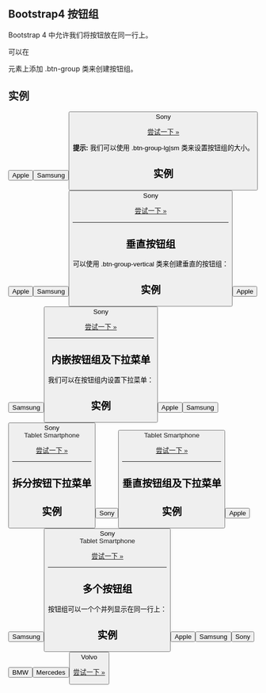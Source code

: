 ## Bootstrap4 按钮组

Bootstrap 4 中允许我们将按钮放在同一行上。

可以在 <div> 元素上添加 .btn-group 类来创建按钮组。

## 实例

<div class\="btn-group"\> <button type\="button" class\="btn btn-primary"\>Apple</button\> <button type\="button" class\="btn btn-primary"\>Samsung</button\> <button type\="button" class\="btn btn-primary"\>Sony</button\> </div\>

[尝试一下 »](https://www.runoob.com/try/try.php?filename=trybs4_button_group)

**提示:** 我们可以使用 .btn-group-lg|sm 类来设置按钮组的大小。

## 实例

<div class\="btn-group btn-group-lg"\> <button type\="button" class\="btn btn-primary"\>Apple</button\> <button type\="button" class\="btn btn-primary"\>Samsung</button\> <button type\="button" class\="btn btn-primary"\>Sony</button\> </div\>

[尝试一下 »](https://www.runoob.com/try/try.php?filename=trybs4_button_group_size)

* * *

## 垂直按钮组

可以使用 .btn-group-vertical 类来创建垂直的按钮组：

## 实例

<div class\="btn-group-vertical"\> <button type\="button" class\="btn btn-primary"\>Apple</button\> <button type\="button" class\="btn btn-primary"\>Samsung</button\> <button type\="button" class\="btn btn-primary"\>Sony</button\> </div\>

[尝试一下 »](https://www.runoob.com/try/try.php?filename=trybs4_button_group_v)

* * *

## 内嵌按钮组及下拉菜单

我们可以在按钮组内设置下拉菜单：

## 实例

<div class\="btn-group"\> <button type\="button" class\="btn btn-primary"\>Apple</button\> <button type\="button" class\="btn btn-primary"\>Samsung</button\> <div class\="btn-group"\> <button type\="button" class\="btn btn-primary dropdown-toggle" data-toggle\="dropdown"\> Sony </button\> <div class\="dropdown-menu"\> <a class\="dropdown-item" href\="#"\>Tablet</a\> <a class\="dropdown-item" href\="#"\>Smartphone</a\> </div\> </div\> </div\>

[尝试一下 »](https://www.runoob.com/try/try.php?filename=trybs4_button_group_dropdown)

* * *

## 拆分按钮下拉菜单

## 实例

<div class\="btn-group"\> <button type\="button" class\="btn btn-primary"\>Sony</button\> <button type\="button" class\="btn btn-primary dropdown-toggle dropdown-toggle-split" data-toggle\="dropdown"\> <span class\="caret"\></span\> </button\> <div class\="dropdown-menu"\> <a class\="dropdown-item" href\="#"\>Tablet</a\> <a class\="dropdown-item" href\="#"\>Smartphone</a\> </div\> </div\>

[尝试一下 »](https://www.runoob.com/try/try.php?filename=trybs4_button_group_split)

* * *

## 垂直按钮组及下拉菜单

## 实例

<div class\="btn-group-vertical"\> <button type\="button" class\="btn btn-primary"\>Apple</button\> <button type\="button" class\="btn btn-primary"\>Samsung</button\> <div class\="btn-group"\> <button type\="button" class\="btn btn-primary dropdown-toggle" data-toggle\="dropdown"\> Sony </button\> <div class\="dropdown-menu"\> <a class\="dropdown-item" href\="#"\>Tablet</a\> <a class\="dropdown-item" href\="#"\>Smartphone</a\> </div\> </div\> </div\>

[尝试一下 »](https://www.runoob.com/try/try.php?filename=trybs4_button_group_v_dropdown)

* * *

## 多个按钮组

按钮组可以一个个并列显示在同一行上：

## 实例

<div class\="btn-group"\> <button type\="button" class\="btn btn-primary"\>Apple</button\> <button type\="button" class\="btn btn-primary"\>Samsung</button\> <button type\="button" class\="btn btn-primary"\>Sony</button\> </div\> <div class\="btn-group"\> <button type\="button" class\="btn btn-primary"\>BMW</button\> <button type\="button" class\="btn btn-primary"\>Mercedes</button\> <button type\="button" class\="btn btn-primary"\>Volvo</button\> </div\>

[尝试一下 »](https://www.runoob.com/try/try.php?filename=trybs4_button_group_inline)
